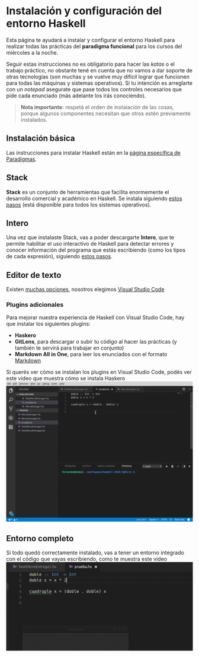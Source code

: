 # Instalación y configuración del entorno Haskell

Esta página te ayudará a instalar y configurar el entorno Haskell para realizar todas las prácticas del **paradigma funcional** para los cursos del miércoles a la noche.

Seguir estas instrucciones no es obligatorio para hacer las _katas_ o el trabajo práctico, no obstante tené en cuenta que no vamos a dar soporte de otras tecnologías (son muchas y se vuelve muy difícil lograr que funcionen para todas las máquinas y sistemas operativos). Si tu intención es arreglarte con un _notepad_ asegurate que pase todos los controles necesarios que pide cada enunciado (más adelante los irás conociendo).

> **Nota importante:** respetá el orden de instalación de las cosas, porque algunos componentes necesitan que otros estén previamente instalados.

## Instalación básica

Las instrucciones para instalar Haskell están en la [página específica de Paradigmas](http://www.pdep.com.ar/software/software-haskell).

## Stack

**Stack** es un conjunto de herramientas que facilita enormemente el desarrollo comercial y académico en Haskell. Se instala siguiendo [estos pasos](https://docs.haskellstack.org/en/stable/README/#how-to-install) (está disponible para todos los sistemas operativos).

## Intero

Una vez que instalaste Stack, vas a poder descargarte **Intero**, que te permite habilitar el uso interactivo de Haskell para detectar errores y conocer información del programa que estás escribiendo (como los tipos de cada expresión), siguiendo [estos pasos](https://github.com/chrisdone/intero/blob/master/TOOLING.md#installing).

## Editor de texto

Existen [muchas opciones](https://wiki.haskell.org/IDEs), nosotros elegimos [Visual Studio Code](https://code.visualstudio.com/)

### Plugins adicionales

Para mejorar nuestra experiencia de Haskell con Visual Studio Code, hay que instalar los siguientes plugins:

- **Haskero**
- **GitLens**, para descargar o subir tu código al hacer las prácticas (y también te servirá para trabajar en conjunto)
- **Markdown All in One**, para leer los enunciados con el formato [Markdown](https://help.github.com/articles/basic-writing-and-formatting-syntax/)

Si querés ver cómo se instalan los plugins en Visual Studio Code, podés ver este video que muestra cómo se instala Haskero ![](../videos/vscHaskell.gif)

## Entorno completo

Si todo quedó correctamente instalado, vas a tener un entorno integrado con el código que vayas escribiendo, como te muestra este video ![](../videos/vscLinterHaskell.gif)



